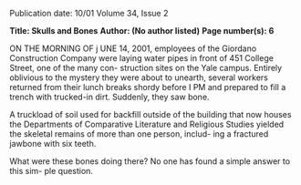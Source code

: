Publication date: 10/01
Volume 34, Issue 2

**Title: Skulls and Bones**
**Author:  (No author listed)**
**Page number(s): 6**

ON THE MORNING OF j UNE 14, 2001, 
employees of the Giordano Construction 
Company were laying water pipes in front 
of 451 College Street, one of the many con-
struction sites on the Yale campus. Entirely 
oblivious to the mystery they were about to 
unearth, several workers returned from 
their lunch breaks shordy before I PM and 
prepared to fill a trench with trucked-in 
dirt. Suddenly, they saw bone. 

A truckload of soil used for backfill 
outside of the building that now houses the 
Departments of Comparative Literature 
and Religious Studies yielded the skeletal 
remains of more than one person, includ-
ing a fractured jawbone with six teeth. 

What were these bones doing there? No 
one has found a simple answer to this sim-
ple question.